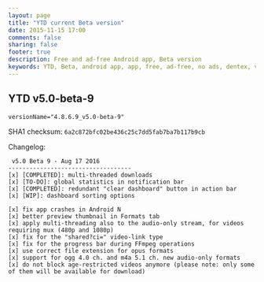 ```yaml
---
layout: page
title: "YTD current Beta version"
date: 2015-11-15 17:00
comments: false
sharing: false
footer: true
description: Free and ad-free Android app, Beta version
keywords: YTD, Beta, android app, app, free, ad-free, no ads, dentex, video, audio, YouTube, downloader, media, conversion, extraction, management
---
```


## YTD v5.0-beta-9

`versionName="4.8.6.9_v5.0-beta-9"`

SHA1 checksum: `6a2c872bfc02be436c25c7dd5fab7ba7b117b9cb`

Changelog:

     v5.0 Beta 9 - Aug 17 2016
    -----------------------------------
    [x] [COMPLETED]: multi-threaded downloads
    [x] [TO-DO]: global statistics in notification bar
    [x] [COMPLETED]: redundant "clear dashboard" button in action bar
    [x] [WIP]: dashboard sorting options
    
    [x] fix app crashes in Android N
    [x] better preview thumbnail in Formats tab
    [x] apply multi-threading also to the audio-only stream, for videos requiring mux (480p and 1080p)
    [x] fix for the "shared?ci=" video-link type
    [x] fix for the progress bar during FFmpeg operations
    [x] use correct file extension for opus formats
    [x] support for ogg 4.0 ch. and m4a 5.1 ch. new audio-only formats
    [x] do not block age-restricted videos anymore (please note: only some of them will be available for download)

